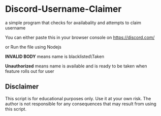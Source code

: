 # Discord-Username-Claimer
a simple program that checks for availabality and attempts to claim username 


You can either paste this in  your browser console on https://discord.com/

or Run the file using Nodejs

**INVALID BODY** means name is blacklisted\Taken

**Unauthorized** means name is available and is ready to be taken when feature rolls out for user


## Disclaimer
This script is for educational purposes only. Use it at 
your own risk. The author is not responsible for any consequences that 
may result from using this script.
